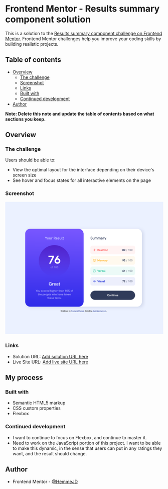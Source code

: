 # Frontend Mentor - Results summary component solution

This is a solution to the [Results summary component challenge on Frontend Mentor](https://www.frontendmentor.io/challenges/results-summary-component-CE_K6s0maV). Frontend Mentor challenges help you improve your coding skills by building realistic projects. 

## Table of contents

- [Overview](#overview)
  - [The challenge](#the-challenge)
  - [Screenshot](#screenshot)
  - [Links](#links)
  - [Built with](#built-with)
  - [Continued development](#continued-development)
- [Author](#author)

**Note: Delete this note and update the table of contents based on what sections you keep.**

## Overview

### The challenge

Users should be able to:

- View the optimal layout for the interface depending on their device's screen size
- See hover and focus states for all interactive elements on the page

### Screenshot

![](./assets/images/screenshot.jpg)

### Links

- Solution URL: [Add solution URL here](https://www.frontendmentor.io/solutions/results-summary-2yGfjirMfA)
- Live Site URL: [Add live site URL here](https://hemmejd.github.io/results-summary/)

## My process

### Built with

- Semantic HTML5 markup
- CSS custom properties
- Flexbox


### Continued development

- I want to continue to focus on Flexbox, and continue to master it.
- Need to work on the JavaScript portion of this project. I want to be able to make this dynamic, in the sense that users can put in any ratings they want, and the result should change.

## Author

- Frontend Mentor - [@HemmeJD](https://www.frontendmentor.io/profile/HemmeJD)
